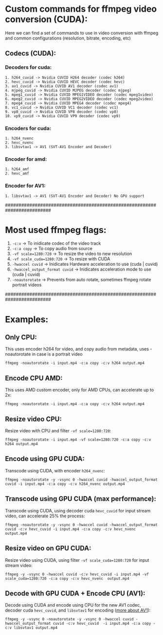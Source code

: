 # Custom commands for ffmpeg video conversion (CUDA):
Here we can find a set of commands to use in video conversion with ffmpeg and common configurations (resolution, bitrate, encoding, etc)

## Codecs (CUDA):
### Decoders for cuda:
    1. h264_cuvid -> Nvidia CUVID H264 decoder (codec h264)
    2. hevc_cuvid -> Nvidia CUVID HEVC decoder (codec hevc)
    3. av1_cuvid -> Nvidia CUVID AV1 decoder (codec av1)
    4. mjpeg_cuvid -> Nvidia CUVID MJPEG decoder (codec mjpeg)
    5. mpeg1_cuvid -> Nvidia CUVID MPEG1VIDEO decoder (codec mpeg1video)
    6. mpeg2_cuvid -> Nvidia CUVID MPEG2VIDEO decoder (codec mpeg2video)
    7. mpeg4_cuvid -> Nvidia CUVID MPEG4 decoder (codec mpeg4)
    8. vc1_cuvid -> Nvidia CUVID VC1 decoder (codec vc1)
    9. vp8_cuvid -> Nvidia CUVID VP8 decoder (codec vp8)
    10. vp9_cuvid -> Nvidia CUVID VP9 decoder (codec vp9)

### Encoders for cuda:
    1. h264_nvenc
    2. hevc_nvenc
    3. libsvtav1 -> AV1 (SVT-AV1 Encoder and Decoder)

### Encoder for amd:
    1. h264_amf
    2. hevc_amf

### Encoder for AV1:
    1. libsvtav1 -> AV1 (SVT-AV1 Encoder and Decoder) No GPU support


#########################################################################


# Most used ffmpeg flags:
 1. `-c:v` -> To inidicate codec of the video track
 2. `-c:a copy` -> To copy audio from source
 3. `-vf scale=1280:720` -> To resize the video to new resolution
 4. `-vf scale_cuda=1280:720` -> To resize with CUDA
 5. `-hwaccel cuvid` -> Inidicates Hardware acceleration to use (cuda | cuvid)
 6. `-hwaccel_output_format cuvid` -> Inidicates acceleration mode to use (cuda | cuvid)
 7. `-noautorotate` -> Prevents from auto rotate, sometimes ffmpeg rotate portrait videos

#########################################################################
# Examples:
## Only CPU:
This uses encoder h264 for video, and copy audio from metadata, uses -noautorotate in case is a portrait video
```console
ffmpeg -noautorotate -i input.mp4 -c:a copy -c:v h264 output.mp4
```

## Encode CPU AMD:
This uses AMD custom encoder, only for AMD CPUs, can accelerate up to 2x:
```console
ffmpeg -noautorotate -i input.mp4 -c:a copy -c:v h264 output.mp4
```

## Resize video CPU:
Resize video with CPU and filter `-vf scale=1280:720`:
```console
ffmpeg -noautorotate -i input.mp4 -vf scale=1280:720 -c:a copy -c:v h264 output.mp4
```

## Encode using GPU CUDA:
Transcode using CUDA, with encoder `h264_nvenc`:
```console
ffmpeg -noautorotate -y -vsync 0 -hwaccel cuvid -hwaccel_output_format cuvid -i input.mp4 -c:a copy -c:v h264_nvenc output.mp4 
```

## Transcode using GPU CUDA (max performance):
Transcode using CUDA, using decoder cuda `hevc_cuvid` for input stream video, can accelerate 25% the process:
```console
ffmpeg -noautorotate -y -vsync 0 -hwaccel cuvid -hwaccel_output_format cuvid -c:v hevc_cuvid -i input.mp4 -c:a copy -c:v hevc_nvenc output.mp4
```

## Resize video on GPU CUDA:
Resize video using CUDA, using filter `-vf scale_cuda=1280:720` for input stream video:
```console
ffmpeg -y -vsync 0 -hwaccel cuvid -c:v hevc_cuvid -i input.mp4 -vf scale_cuda=1280:720 -c:a copy -c:v hevc_nvenc  output.mp4
```

## Decode with GPU CUDA + Encode CPU (AV1):
Decode using CUDA and encode using CPU for the new AV1 codec, decoder cuda `hevc_cuvid`, and `libsvtav1` for encoding ([more about AV1](https://github.com/AOMediaCodec/SVT-AV1)):
```console
ffmpeg -y -vsync 0 -noautorotate -y -vsync 0 -hwaccel cuvid -hwaccel_output_format cuvid -c:v hevc_cuvid  -i input.mp4 -c:a copy -c:v libsvtav1 output.mp4
```